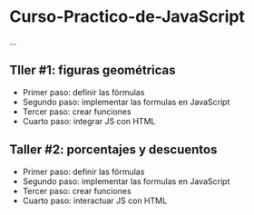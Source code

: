 # Curso-Practico-de-JavaScript

...


## Tller #1: figuras geométricas



- Primer paso: definir las fórmulas
- Segundo paso: implementar las formulas en JavaScript
- Tercer paso: crear funciones
- Cuarto paso: integrar JS con HTML


## Taller #2: porcentajes y descuentos

- Primer paso: definir las fórmulas
- Segundo paso: implementar las formulas en JavaScript
- Tercer paso: crear funciones
- Cuarto paso: interactuar JS con HTML